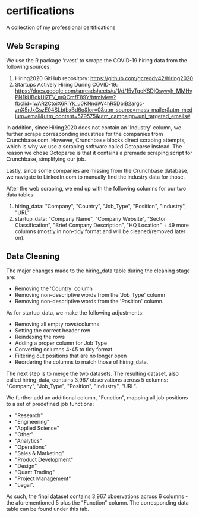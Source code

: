 # certifications
A collection of my professional certifications

## Web Scraping

We use the R package 'rvest' to scrape the COVID-19 hiring data from the following sources:
1. Hiring2020 GitHub repository: https://github.com/gcreddy42/hiring2020
2. Startups Actively Hiring During COVID-19: https://docs.google.com/spreadsheets/u/1/d/15vTgoKSDjOsyvyh_MMHyPN1kUBdkUlZFV_mQCmfF89Y/htmlview?fbclid=IwAR2CtoiX6RiYk_u0KNndiW4hR5DblB2argc-znX5rJxGszE04SLbtbxBd6o&lor=0&utm_source=mass_mailer&utm_medium=email&utm_content=579575&utm_campaign=uni_targeted_emails#

In addition, since Hiring2020 does not contain an 'Industry' column, we further scrape corresponding industries for the companies from Crunchbase.com. However, Crunchbase blocks direct scraping attempts, which is why we use a scraping software called Octoparse instead. The reason we chose Octoparse is that it contains a premade scraping script for Crunchbase, simplifying our job. 

Lastly, since some companies are missing from the Crunchbase database, we navigate to LinkedIn.com to manually find the industry data for those. 

After the web scraping, we end up with the following columns for our two data tables:
1. hiring_data: "Company", "Country", "Job_Type", "Position", "Industry", "URL"
2. startup_data: "Company Name", "Company Website", "Sector Classification", "Brief Company Description", "HQ Location" + 49 more columns (mostly in non-tidy format and will be cleaned/removed later on).

## Data Cleaning

The major changes made to the hiring_data table during the cleaning stage are:
* Removing the 'Country' column
* Removing non-descriptive words from the 'Job_Type' column
* Removing non-descriptive words from the 'Position' column.

As for startup_data, we make the following adjustments:
* Removing all empty rows/columns
* Setting the correct header row
* Reindexing the rows
* Adding a proper column for Job Type
* Converting columns 4-45 to tidy format
* Filtering out positions that are no longer open
* Reordering the columns to match those of hiring_data.

The next step is to merge the two datasets. The resulting dataset, also called hiring_data, contains 3,967 observations across 5 columns: "Company", "Job_Type", "Position", "Industry", "URL". 

We further add an additional column, "Function", mapping all job positions to a set of predefined job functions: 
* "Research"            
* "Engineering"         
* "Applied Science"     
* "Other"              
* "Analytics"           
* "Operations"          
* "Sales & Marketing"   
* "Product Development"
* "Design"              
* "Quant Trading"       
* "Project Management"  
* "Legal".

As such, the final dataset contains 3,967 observations across 6 columns - the aforementioned 5 plus the "Function" column. The corresponding data table can be found under this tab.



